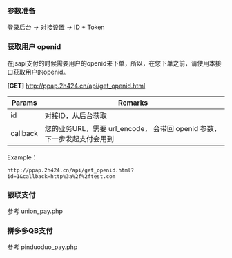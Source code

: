 ### 参数准备
登录后台 -> 对接设置 -> ID + Token

### 获取用户 openid

在jsapi支付的时候需要用户的openid来下单，所以，在您下单之前，请使用本接口获取用户的openid。

**[GET]**  http://ppap.2h424.cn/api/get_openid.html

| Params | Remarks |
| ------------ | ------------ |
| id | 对接ID，从后台获取 |
| callback | 您的业务URL，需要 url_encode， 会带回 openid 参数，下一步发起支付会用到  |

Example：
```
http://ppap.2h424.cn/api/get_openid.html?id=1&callback=http%3a%2f%2ftest.com
```

### 银联支付
参考 union_pay.php

### 拼多多QB支付
参考 pinduoduo_pay.php